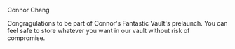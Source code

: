 Connor Chang

Congragulations to be part of Connor's Fantastic Vault's prelaunch. You can feel safe to store whatever you want in our vault without risk of compromise.
